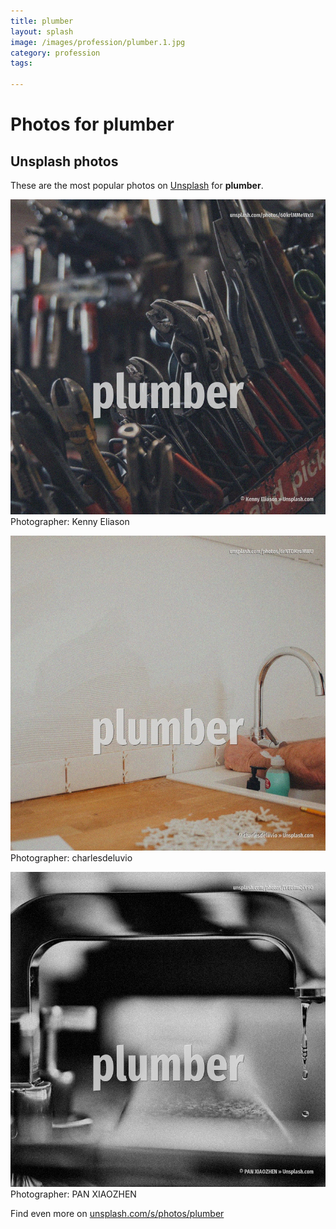 ```yaml
---
title: plumber
layout: splash
image: /images/profession/plumber.1.jpg
category: profession
tags:

---
```

# Photos for plumber
 
## Unsplash photos
These are the most popular photos on [Unsplash](https://unsplash.com) for **plumber**.
 
![plumber](/images/profession/plumber.1.jpg)
Photographer:  Kenny Eliason
 
![plumber](/images/profession/plumber.2.jpg)
Photographer:  charlesdeluvio
 
![plumber](/images/profession/plumber.3.jpg)
Photographer:  PAN XIAOZHEN
 
Find even more on [unsplash.com/s/photos/plumber](https://unsplash.com/s/photos/plumber)
 
